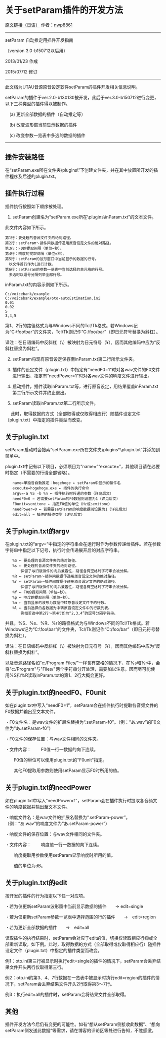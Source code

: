 # 关于setParam插件的开发方法

[原文链接（日语）](http://nwp8861.blog92.fc2.com/blog-entry-365.html) 作者：[nwp8861](http://nwp8861.blog92.fc2.com/)

----------------------------------------------------------

setParam 自动推定用插件开发指南

（version 3.0-b150712以后用）

2013/01/23 作成

2015/07/12 修订

----------------------------------------------------------

此文档为UTAU音源原音设定软件setParam的插件开发相关信息说明。

setParam的插件于ver.2.0-b130130被开发，此后于ver.3.0-b150712进行变更，以下三种类型的插件得以被制作。

　(a) 更新全部数据的插件（自动推定等）
 
　(b) 改变波形窗当前显示数据的插件
 
　(c) 改变参数一览表中多选的数据的插件

----------------------------------------------------------
## 插件安装路径

在“setParam.exe所在文件夹\plugins\”下创建文件夹，并在其中放置所开发的插件程序及后述的plugin.txt。

## 插件执行过程

插件执行按照如下顺序被处理。

1) setParam创建名为“setParam.exe所在\plugins\inParam.txt”的文本文件。

此文件内容如下所示。

```
第1行：要处理的音源文件夹的绝对路径。
第2行：setParam〜插件间数据传递用原音设定文件的绝对路径。
第3行：F0的提取间隔（单位=秒）。
第4行：响度的提取间隔（单位=秒）。
第5行：setParam的波形窗口中当前显示的数据的行号。
　以文件首行作为1进行计数。
第6行：setParam的参数一览表中当前选择的单元格的行号。
　多选时以逗号分隔列举全部行号。
```

inParam.txt的内容示例如下所示。

```
C:/voicebank/example
C:/voicebank/example/oto-autoEstimation.ini
0.01
0.02
5
3,4,5
```

第1、2行的路径格式为与Windows不同的Tcl/Tk格式。若Windows记为“C:\foo\bar”的文件夹，Tcl/Tk则记作“C:/foo/bar”（即日元符号替换为斜杠）。

译注：在日语编码中反斜杠（\）被映射为日元符号（¥），因而其他编码中应为“反斜杠替换为斜杠”。

2) setParam将现有原音设定保存至inParam.txt第二行所示文件夹。

3) 插件的设定文件（plugin.txt）中指定有“needF0=1”时对各wav文件的F0文件进行输出，指定有“needPower=1”时对各wav文件的响度文件进行输出。

4) 启动插件。插件读取inParam.txt等，进行原音设定，用结果覆盖inParam.txt第二行所示文件并终止退出。

5) setParam读取inParam.txt第二行所示文件。

　 此时，取得数据的方式（全部取得或仅取得相应行）随插件设定文件（plugin.txt）中指定的插件类型而改变。

## 关于plugin.txt

setParam启动时会搜索“setParam.exe所在文件夹\plugins\*\plugin.txt”并添加到菜单中。

plugin.txt中记有以下项目，必须项目为“name=”“execute=”，其他项目请在必要时指定（不需要的行请全部省略）。

```
　　name=単独音自動推定：hogehoge ← setParam中显示的插件名
　　execute=hogehoge.exe ← 插件的执行命令
　　argv=-a %S -b %n ← 插件执行时传递的参数（详见后文）
　　needF0=0 ← 若需要setParam的F0数据则设置为1（详见后文）
　　F0unit=semitone ← 指定F0值的单位（Hz或semitone）
　　needPower=0 ← 若需要setParam的响度数据则设置为1（详见后文）
　　edit=all ← 插件的操作类型（详见后文）
```

## 关于plugin.txt的argv

在plugin.txt的“argv=”中指定的字符串会在运行时作为参数传递给插件。若在参数字符串中指定以下记号，执行时会传递展开后的对应字符串。

```
　　%S ← 要处理的音源文件夹的绝对路径。
　　%s ← 要处理的音源文件夹的绝对路径。
　　 　 保留了与旧版插件的向后兼容性，路径含有空格时字符串会被分解。
　　%R ← setParam〜插件间数据传递用原音设定文件的绝对路径。
　　%r ← setParam〜插件间数据传递用原音设定文件的绝对路径。
　　 　 保留了与旧版插件的向后兼容性，路径含有空格时字符串会被分解。
　　%f ← F0的提取间隔（单位=秒）。
　　%p ← 响度的提取间隔（单位=秒）。
　　%n ← 当前显示的波形为数据中转原音设定文件中的行数。
　　%l ← 当前选择的各数据为中转原音设定文件中的行数列表。
　　 　 例如若选中第2行〜第4行即为“2,3,4”的逗号分隔字符串。
```

并且，%S、%s、%R、%r的路径格式为与Windows不同的Tcl/Tk格式。若Windows记为“C:\foo\bar”的文件夹，Tcl/Tk则记作“C:/foo/bar”（即日元符号替换为斜杠）。

译注：在日语编码中反斜杠（\）被映射为日元符号（¥），因而其他编码中应为“反斜杠替换为斜杠”。

以及音源路径名如“c:/Program Files/”一样含有空格的情况下，在%s和%r中，会将"c:/Program"与"Files/"两个字符串分开处理，需要加以注意。因而尽可能使用%S和%R读取inParam.txt的第1、2行大概会更好。

## 关于plugin.txt的needF0、F0unit

如在plugin.txt中写入“needF0=1”，setParam会在插件执行时提取各音频文件的F0数据并输出至文本文件。

・F0文件名：是wav文件的扩展名替换为“.setParam-f0”。（例：“あ.wav”的F0文件为“あ.setParam-f0”）

・F0文件的保存位置：与wav文件相同的文件夹。

・文件内容：
　　F0值一行一数据的向下连续。
  
　　F0值的単位可以使用plugin.txt的"F0unit"指定。
  
　　其他F0提取用参数则使用setParam显示F0时所用的值。

## 关于plugin.txt的needPower

如在plugin.txt中写入“needPower=1”，setParam会在插件执行时提取各音频文件的响度数据并输出至文本文件。

・响度文件名：是wav文件的扩展名替换为“.setParam-power”。（例：“あ.wav”的响度文件为“あ.setParam-power”）

・响度文件的保存位置：与wav文件相同的文件夹。

・文件内容：
　　响度值一行一数据的向下连续。
  
　　响度提取用参数使用setParam显示响度时所用的值。
  
　　值的単位为dB。

## 关于plugin.txt的edit

按开发的插件的行为指定以下任一对应项。

・若为仅更新setParam波形窗中当前显示数据的插件　　→ edit=single

・若为仅更新setParam参数一览表中选择范围的行的插件　　→　edit=region

・若为更新全部数据的插件　　→　edit=all

读取插件的执行结果时，setParam会对应于edit的值，切换仅读取相应行抑或全部重新读取，如下例。此时，取得数据的方式（全部取得或仅取得相应行）随插件设定文件（plugin.txt）中指定的插件类型而改变。

例1：oto.ini第三行被显示时执行edit=single的插件的情况下，setParam会丢弃结果文件开头两行仅取得第三行。

例2：oto.ini的第3、4、7行数据在一览表中被显示时执行edit=region的插件的情况下，setParam会丢弃结果文件开头2行取得第3〜7行。

例3：执行edit=all的插件时，setParam会将结果文件全部取得。

## 其他

插件开发方法今后仍有变更的可能性。如有“想从setParam侧接收此数据”、“想向setParam侧发送此数据”等需求，请在博客的评论区等处进行告知，不胜感激。
